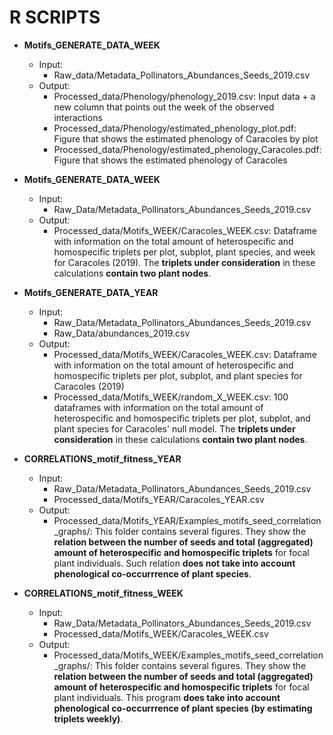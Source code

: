 # R SCRIPTS

* **Motifs_GENERATE_DATA_WEEK**
    * Input:
        * Raw_data/Metadata_Pollinators_Abundances_Seeds_2019.csv
    * Output:
        * Processed_data/Phenology/phenology_2019.csv: Input data + a new column that points out the week of the observed interactions
        * Processed_data/Phenology/estimated_phenology_plot.pdf: Figure that shows the estimated phenology of Caracoles by plot
        * Processed_data/Phenology/estimated_phenology_Caracoles.pdf: Figure that shows the estimated phenology of Caracoles

* **Motifs_GENERATE_DATA_WEEK**
    * Input:
        * Raw_Data/Metadata_Pollinators_Abundances_Seeds_2019.csv
    * Output:
        * Processed_data/Motifs_WEEK/Caracoles_WEEK.csv: Dataframe with information on the total amount of heterospecific and homospecific triplets per plot, subplot, plant species, and week for Caracoles (2019). The **triplets under consideration** in these calculations **contain two plant nodes**.

* **Motifs_GENERATE_DATA_YEAR**
    * Input:
        * Raw_Data/Metadata_Pollinators_Abundances_Seeds_2019.csv
        * Raw_Data/abundances_2019.csv
    * Output:
        * Processed_data/Motifs_WEEK/Caracoles_WEEK.csv: Dataframe with information on the total amount of heterospecific and homospecific triplets per plot, subplot, and plant species for Caracoles (2019)
        * Processed_data/Motifs_WEEK/random_X_WEEK.csv: 100 dataframes with information on the total amount of heterospecific and homospecific triplets per plot, subplot, and plant species for Caracoles' null model. The **triplets under consideration** in these calculations **contain two plant nodes**.

* **CORRELATIONS_motif_fitness_YEAR**
    * Input:
        * Raw_Data/Metadata_Pollinators_Abundances_Seeds_2019.csv
        * Processed_data/Motifs_YEAR/Caracoles_YEAR.csv
    * Output:
        * Processed_data/Motifs_YEAR/Examples_motifs_seed_correlation_graphs/: This folder contains several figures. They show the **relation between the number of seeds and total (aggregated) amount of heterospecific and homospecific triplets** for focal plant individuals. Such relation **does not take into account phenological co-occurrrence of plant species**.
        
* **CORRELATIONS_motif_fitness_WEEK**
    * Input:
        * Raw_Data/Metadata_Pollinators_Abundances_Seeds_2019.csv
        * Processed_data/Motifs_WEEK/Caracoles_WEEK.csv
    * Output:
        * Processed_data/Motifs_WEEK/Examples_motifs_seed_correlation_graphs/: This folder contains several figures. They show the **relation between the number of seeds and total (aggregated) amount of heterospecific and homospecific triplets** for focal plant individuals. This program **does take into account phenological co-occurrrence of plant species (by estimating triplets weekly)**.
